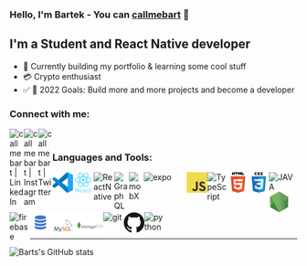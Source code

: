 ### Hello, I'm Bartek - You can [callmebart][callme] 👋 

## I'm a Student and React Native developer

- 🔫 Currently building my portfolio & learning some cool stuff
- 💳 Crypto enthusiast
- :white_check_mark: 🥅 2022 Goals: Build more and more projects and become a developer 

### Connect with me:
[<img align="left" alt="callmebart | LinkedIn" width="25px" src="https://raw.githubusercontent.com/peterthehan/peterthehan/master/assets/linkedin.svg" />][linkedin]
[<img align="left" alt="callmebart | Instagram" width="25px" src="https://cdn-icons-png.flaticon.com/512/2111/2111463.png" />][instagram]
[<img align ='left' alt='callmebart | Twitter' width="25px" src="https://upload.wikimedia.org/wikipedia/commons/thumb/4/4f/Twitter-logo.svg/240px-Twitter-logo.svg.png"/>][twitter]

<br />

### Languages and Tools:

<img align="left" alt="Visual Studio Code" width="36px" src="https://raw.githubusercontent.com/github/explore/80688e429a7d4ef2fca1e82350fe8e3517d3494d/topics/visual-studio-code/visual-studio-code.png" />
<img align="left" alt="react" width="36" src="https://raw.githubusercontent.com/devicons/devicon/master/icons/react/react-original-wordmark.svg" />
<img align="left" alt="ReactNative" width="36px" src="https://encrypted-tbn0.gstatic.com/images?q=tbn:ANd9GcS6-3ZDkSJr35I4fYmQThEcy_Na1B-YM9vNZJmdspa8UjubBTd5O429wHTJKl1dhpoL0Ak&usqp=CAU" />
<img align="left" alt="GraphQL" width="26px" src="https://upload.wikimedia.org/wikipedia/commons/thumb/1/17/GraphQL_Logo.svg/1200px-GraphQL_Logo.svg.png" />
<img align="left" alt="mobX" width="26px" src="https://mobx.js.org/img/mobx.png" />
<img align="left" alt="expo" width="75px" src="https://roseneezar.dev/mobile/expo.jpg" />
<img align="left" alt="JavaScript" width="36px" src="https://raw.githubusercontent.com/github/explore/80688e429a7d4ef2fca1e82350fe8e3517d3494d/topics/javascript/javascript.png" />
<img align="left" alt="TypeScript" width="36px" src="https://user-images.githubusercontent.com/62243649/179354951-9aff78c9-327c-4ec1-b4ce-4f3b4dbc5eda.png" />
<img align="left" alt="HTML5" width="36px" src="https://raw.githubusercontent.com/github/explore/80688e429a7d4ef2fca1e82350fe8e3517d3494d/topics/html/html.png" />
<img align="left" alt="CSS3" width="36px" src="https://raw.githubusercontent.com/github/explore/80688e429a7d4ef2fca1e82350fe8e3517d3494d/topics/css/css.png" />
<img align="left" alt="JAVA" width="46px" src="https://www.seekpng.com/png/full/867-8678910_conquer-your-targeted-industry-with-our-ace-java.png" />
<img align="left" alt="Node.js" width="36px" src="https://raw.githubusercontent.com/github/explore/80688e429a7d4ef2fca1e82350fe8e3517d3494d/topics/nodejs/nodejs.png" />
<img align="left" alt="firebase" width="36px" src="https://www.vectorlogo.zone/logos/firebase/firebase-icon.svg" />
<img align="left" alt="SQL" width="36px" src="https://raw.githubusercontent.com/github/explore/80688e429a7d4ef2fca1e82350fe8e3517d3494d/topics/sql/sql.png" />
<img align="left" alt="MySQL" width="46px" src="https://raw.githubusercontent.com/github/explore/80688e429a7d4ef2fca1e82350fe8e3517d3494d/topics/mysql/mysql.png" />
<img align="left" alt="MongoDB" width="46px" src="https://raw.githubusercontent.com/github/explore/80688e429a7d4ef2fca1e82350fe8e3517d3494d/topics/mongodb/mongodb.png" />
<img align="left" alt="git" width="36px" src="https://www.vectorlogo.zone/logos/git-scm/git-scm-icon.svg" />
<img align="left" alt="GitHub"  width="36px" src="https://raw.githubusercontent.com/github/explore/78df643247d429f6cc873026c0622819ad797942/topics/github/github.png" />
<img align="left" alt="python" width="36px" src="https://upload.wikimedia.org/wikipedia/commons/thumb/c/c3/Python-logo-notext.svg/1024px-Python-logo-notext.svg.png" />
<br/>
<br/>
<br/>
<br/>
<br/>
<br/>

---

![Barts's GitHub stats](https://github-readme-stats.vercel.app/api?username=callmebart&show_icons=true&theme=dark)


[linkedin]: https://www.linkedin.com/in/barteksosniak/
[instagram]: https://www.instagram.com/oazastylu/
[twitter]: https://twitter.com/callme_bart
[callme]: https://github.com/callmebart
